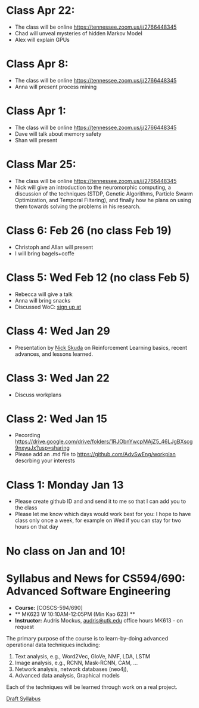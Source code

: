 # Class Apr 22:
   - The class will be online  https://tennessee.zoom.us/j/2766448345
   - Chad will unveal mysteries of  hidden Markov Model
   - Alex will explain GPUs
  
# Class Apr 8: 
   - The class will be online  https://tennessee.zoom.us/j/2766448345
   - Anna will present process mining
  
# Class Apr 1:
   - The class will be online  https://tennessee.zoom.us/j/2766448345
   - Dave will talk about memory safety
   - Shan will present
 
   
# Class Mar 25: 
   - The class will be online  https://tennessee.zoom.us/j/2766448345
   - Nick will give an introduction to the neuromorphic computing, a discussion of the techniques (STDP, Genetic Algorithms, Particle Swarm Optimization, and Temporal Filtering), and finally how he plans on using them towards solving the problems in his research.
  
  
# Class 6: Feb 26 (no class Feb 19) 
  - Christoph and Allan will present
  - I will bring bagels+coffe
  
# Class 5: Wed Feb 12 (no class Feb 5) 
  - Rebecca will give a talk
  - Anna will bring snacks
  - Discussed WoC: [sign up at](https://docs.google.com/forms/d/1quBIozLEP-ApaTaREr5FIu0HhOKAc4A4WkQngmW8L2g/viewform?edit_requested=true#response=ACYDBNgc-N6oB6DKVugJY3c6uPhH2axDOBiv5VlB3sMj7RCILGjarvUqE-IpE4fTkCi5ITc)
  
# Class 4: Wed Jan 29
  - Presentation by [Nick Skuda](mailto:nskuda@vols.utk.edu) on Reinforcement Learning basics, recent advances, and lessons  learned.

# Class 3: Wed Jan 22
   - Discuss workplans

# Class 2: Wed Jan 15

   - Pecording https://drive.google.com/drive/folders/1RJObnYwcpMAjZ5_46LJgBXscg9nxyuJx?usp=sharing
   - Please add an .md file to  https://github.com/AdvSwEng/workplan
     descrbing your interests


# Class 1: Monday Jan 13

   - Please create github ID and and send it to me so that I can add you to the class
   - Please let me know which days would work best for you: I hope to have class only once a week, for example on Wed if you can stay for two hours on that day
   
# No class on Jan and 10!

# Syllabus and News for CS594/690: Advanced Software Engineering

* **Course:** [COSCS-594/690]
* ** MK623  W 10:10AM-12:05PM  (Min Kao 623) **
* **Instructor:** Audris Mockus, [audris@utk.edu](mailto:audris@utk.edu) office hours MK613 - on request


The primary purpose of the course is to learn-by-doing advanced operational data techniques including:
1. Text analysis, e.g., Word2Vec, GloVe, NMF, LDA, LSTM
2. Image analysis, e.g., RCNN, Mask-RCNN, CAM, ...
3. Network analysis, network databases (neo4j), 
4. Advanced data analysis, Graphical models

Each of the techniques will be learned through work on a real project. 

[Draft Syllabus](https://github.com/AdvSwEng/news/blob/master/ee.pdf)
